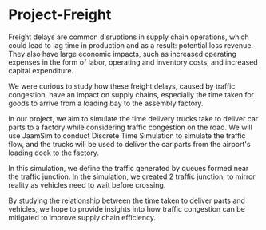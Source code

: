 # Project-Freight
Freight delays are common disruptions in supply chain operations, which could lead to lag time in production and as a result: potential loss revenue. They also have large economic impacts, such as increased operating expenses in the form of labor, operating and inventory costs, and increased capital expenditure.

We were curious to study how these freight delays, caused by traffic congestion, have an impact on supply chains, especially the time taken for goods to arrive from a loading bay to the assembly factory. 

In our project, we aim to simulate the time delivery trucks take to deliver car parts to a factory while considering traffic congestion on the road. We will use JaamSim to conduct Discrete Time Simulation to simulate the traffic flow, and the trucks will be used to deliver the car parts from the airport's loading dock to the factory. 

In this simulation, we define the traffic generated by queues formed near the traffic junction. In the simulation, we created 2 traffic junction, to mirror reality as vehicles need to wait before crossing. 
	
By studying the relationship between the time taken to deliver parts and vehicles, we hope to provide insights into how traffic congestion can be mitigated to improve supply chain efficiency.
 
